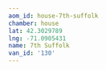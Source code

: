 ```yaml
---
aom_id: house-7th-suffolk
chamber: house
lat: 42.3029789
lng: -71.0905431
name: 7th Suffolk
van_id: '130'
---
```

